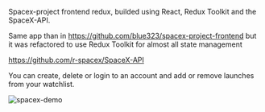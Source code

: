 Spacex-project frontend redux, builded using React, Redux Toolkit and the SpaceX-API.

Same app than in https://github.com/blue323/spacex-project-frontend but it was refactored to use Redux Toolkit for almost all state management

https://github.com/r-spacex/SpaceX-API

You can create, delete or login to an account and add or remove launches from your watchlist.

![spacex-demo](https://user-images.githubusercontent.com/36991474/232540147-be41bcaa-e400-4184-8e15-ab07c63137bd.gif)
